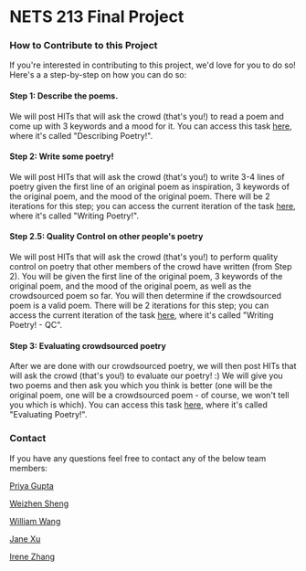 # NETS 213 Final Project 
### How to Contribute to this Project

If you're interested in contributing to this project, we'd love for you to do so! Here's a a step-by-step on how you can do so:

#### Step 1: Describe the poems.
We will post HITs that will ask the crowd (that's you!) to read a poem and come up with 3 keywords and a mood for it. You can access this task [here](https://workersandbox.mturk.com/requesters/A1IRH6OXLZZWC8/projects?ref=w_pl_prvw), where it's called "Describing Poetry!".

#### Step 2: Write some poetry!
We will post HITs that will ask the crowd (that's you!) to write 3-4 lines of poetry given the first line of an original poem as inspiration, 3 keywords of the original poem, and the mood of the original poem. There will be 2 iterations for this step; you can access the current iteration of the task [here](https://workersandbox.mturk.com/requesters/A1IRH6OXLZZWC8/projects?ref=w_pl_prvw), where it's called "Writing Poetry!".

#### Step 2.5: Quality Control on other people's poetry
We will post HITs that will ask the crowd (that's you!) to perform quality control on poetry that other members of the crowd have written (from Step 2). You will be given the first line of the original poem, 3 keywords of the original poem, and the mood of the original poem, as well as the crowdsourced poem so far. You will then determine if the crowdsourced poem is a valid poem. There will be 2 iterations for this step; you can access the current iteration of the task [here](https://workersandbox.mturk.com/requesters/A1IRH6OXLZZWC8/projects?ref=w_pl_prvw), where it's called "Writing Poetry! - QC".

#### Step 3: Evaluating crowdsourced poetry
After we are done with our crowdsourced poetry, we will then post HITs that will ask the crowd (that's you!) to evaluate our poetry! :) We will give you two poems and then ask you which you think is better (one will be the original poem, one will be a crowdsourced poem - of course, we won't tell you which is which). You can access this task [here](https://workersandbox.mturk.com/requesters/A1IRH6OXLZZWC8/projects?ref=w_pl_prvw), where it's called "Evaluating Poetry!".

### Contact
If you have any questions feel free to contact any of the below team members:

[Priya Gupta](mailto:guppriya@seas.upenn.edu)

[Weizhen Sheng](mailto:wsheng@seas.upenn.edu)

[William Wang](mailto:wangwill@seas.upenn.edu)

[Jane Xu](mailto:xuyuan@seas.upenn.edu)

[Irene Zhang](mailto:iyzhang@seas.upenn.edu)
